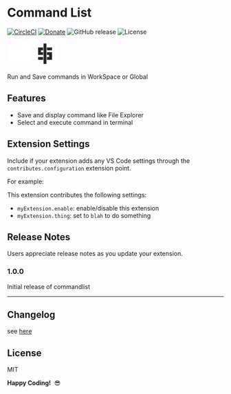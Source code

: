 # Command List 

[![CircleCI](https://circleci.com/gh/yamajyn/commandlist/tree/master.svg?style=shield)](https://circleci.com/gh/yamajyn/commandlist/tree/master)
[![Donate](https://img.shields.io/badge/Donate-PayPal-green.svg)](https://www.paypal.com/cgi-bin/webscr?cmd=_donations&business=9RLWXDPUFZC56&currency_code=JPY&source=url)
![GitHub release](https://img.shields.io/github/release/yamajyn/commandlist.svg?style=flat)
![License](https://img.shields.io/badge/license-MIT-blue.svg?style=flat)

![commandlist](resources/dark/icon.svg)
![commandlist](resources/light/icon.svg)

Run and Save commands in WorkSpace or Global

## Features

- Save and display command like File Explorer
- Select and execute command in terminal

## Extension Settings

Include if your extension adds any VS Code settings through the `contributes.configuration` extension point.

For example:

This extension contributes the following settings:

* `myExtension.enable`: enable/disable this extension
* `myExtension.thing`: set to `blah` to do something

## Release Notes

Users appreciate release notes as you update your extension.

### 1.0.0

Initial release of commandlist

-----------------------------------------------------------------------------------------------------------

## Changelog

see [here](CHANGELOG.md)

## License
MIT

**Happy Coding!**  😎
